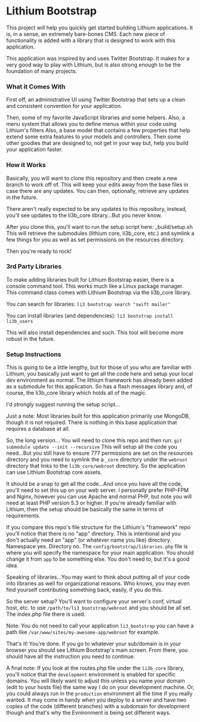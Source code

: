 Lithium Bootstrap
=======

This project will help you quickly get started building Lithium applications.
It is, in a sense, an extremely bare-bones CMS. Each new piece of functionality
is added with a library that is designed to work  with this application.

This application was inspired by and uses Twitter Bootstrap.
It makes for a very good way to play with Lithium, but is also strong
enough to be the foundation of many projects.

### What it Comes With

First off, an administrative UI using Twitter Bootstrap that sets up a clean
and consistent convention for your application.

Then, some of my favorite JavaScript libraries and some helpers. Also, a menu
system that allows you to define menus within your code using Lithium's filters
Also, a base model that contains a few properties that help extend some extra
features to your models and controllers. Then some other goodies that are
designed to, not get in your way but, help you build your application faster.

### How it Works

Basically, you will want to clone this repository and then create a new branch
to work off of. This will keep your edits away from the base files in case there
are any updates. You can then, optionally, retrieve any updates in the future.

There aren't really expected to be any updates to this repository, instead,
you'll see updates to the li3b_core library...But you never know.

After you clone this, you'll want to run the setup script here: _build/setup.sh
This will retrieve the submodules (lithium core, li3b_core, etc.) and symlink
a few things for you as well as set permissions on the resources directory.

Then you're ready to rock!

### 3rd Party Libraries

To make adding libraries built for Lithium Bootstrap easier, there is a console
command tool. This works much like a Linux package manager. This command class
comes with Lithium Bootstrap via the li3b_core library.

You can search for libraries:
```li3 bootstrap search "swift mailer"```

You can install libraries (and dependencies):
```li3 bootstrap install li3b_users```

This will also install dependencies and such. This tool will become
more robust in the future.

### Setup Instructions

This is going to be a little lengthy, but for those of you who are familiar 
with Lithium, you basically just want to get all the code here and setup your 
local dev environment as normal. The lithium framework has already been added 
as a submodule for this application. So has a flash messages library and, of
course, the li3b_core library which holds all of the magic.

I'd strongly suggest running the setup script...

Just a note: Most libraries built for this application primarily use MongoDB, 
though it is not required. There is nothing in this base application that 
requires a database at all.

So, the long version...
You will need to clone this repo and then run:
```git submodule update --init --recursive```
This will setup all the code you need...But you still have to ensure
777 permissions are set on the resources directory and you need to symlink
the a `_core` directory under the `webroot` directory that links to the
`li3b_core/webroot` directory. So the application can use Lithium Bootstrap
core assets.

It should be a snap to get all the code...And once you have all the code, you'll
need to set this up on your web server. I personally prefer PHP-FPM and Nginx,
however you can use Apache and normal PHP, but note you will need at least PHP
version 5.3 or higher. If you're already familiar with Lithium, then the setup
should be basically the same in terms of requirements.

If you compare this repo's file structure for the Lithium's "framework" repo
you'll notice that there is no "app" directory. This is intentional and you
don't actually need an "app" (or whatever name you like) directory. Namespace
yes. Directory no. The ```config/bootstrap/libraries.php``` file is where you
will specify the namespace for your main application. You should change it from
`app` to be something else. You don't need to, but it's a good idea.

Speaking of libraries...You may want to think about putting all of your code
into libraries as well for organizational reasons. Who knows, you may even find
yourself contributing something back, easily, if you do this.

So the server setup? You'll want to configure your server's conf, virtual host,
etc. to use ```/path/to/li3_bootstrap/webroot``` and you should be all set. 
The index.php file there is used.

Note: You do not need to call your application `li3_bootstrap` you can have
a path like `/var/www/sites/my-awesome-app/webroot` for example.

That's it! You're done. If you go to whatever your sub/domain is in your browser
you should see Lithium Bootstrap's main screen. From there, you should have all
the instruction you need to continue.

A final note: If you look at the routes.php file under the `li3b_core` library,
you'll notice that the ```development``` environment is enabled for specific 
domains. You will likely want to adjust this unless you name your domain
(edit to your hosts file) the same way I do on your development machine.
Or, you could always run in the ```production``` environment all the time 
if you really wanted. It may come in handy when you deploy to a server and
have two copies of the code (different branches) with a subdomain for 
development though and that's why the Evnironment is being set different ways.